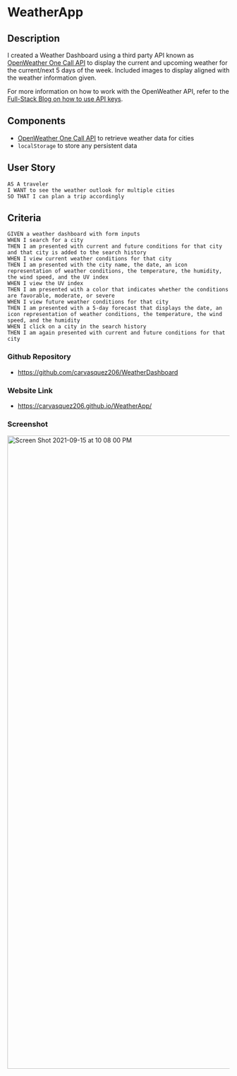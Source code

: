 # WeatherApp

## Description
I created a Weather Dashboard using a third party API known as [OpenWeather One Call API](https://openweathermap.org/api/one-call-api) to display the current and upcoming weather for the current/next 5 days of the week. Included images to display aligned with the weather information given. 

For more information on how to work with the OpenWeather API, refer to the [Full-Stack Blog on how to use API keys](https://coding-boot-camp.github.io/full-stack/apis/how-to-use-api-keys).

## Components  
- [OpenWeather One Call API](https://openweathermap.org/api/one-call-api) to retrieve weather data for cities
- `localStorage` to store any persistent data

## User Story

```
AS A traveler
I WANT to see the weather outlook for multiple cities
SO THAT I can plan a trip accordingly
```

## Criteria

```
GIVEN a weather dashboard with form inputs
WHEN I search for a city
THEN I am presented with current and future conditions for that city and that city is added to the search history
WHEN I view current weather conditions for that city
THEN I am presented with the city name, the date, an icon representation of weather conditions, the temperature, the humidity, the wind speed, and the UV index
WHEN I view the UV index
THEN I am presented with a color that indicates whether the conditions are favorable, moderate, or severe
WHEN I view future weather conditions for that city
THEN I am presented with a 5-day forecast that displays the date, an icon representation of weather conditions, the temperature, the wind speed, and the humidity
WHEN I click on a city in the search history
THEN I am again presented with current and future conditions for that city
```

### Github Repository
- https://github.com/carvasquez206/WeatherDashboard

### Website Link
- https://carvasquez206.github.io/WeatherApp/

### Screenshot
<img width="1436" alt="Screen Shot 2021-09-15 at 10 08 00 PM" src="https://user-images.githubusercontent.com/63617482/133553058-e0e19de5-78a0-4c31-bc36-6c75be14047b.png">

